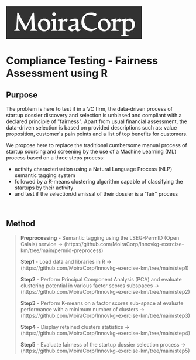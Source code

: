  ![MoiraCorp logo](/assets/images/MoiraCorp_Capture.jpg)
# Compliance Testing - Fairness Assessment using R

## Purpose
<p>
The problem is here to test if in a VC firm, the data-driven process of startup dossier discovery and selection is unbiased and compliant with a declared principle of "fairness". Apart from usual financial assessment, the data-driven selection is based on provided descriptions such as: value proposition, customer's pain points and a list of top benefits for customers.
</p>

<p>We propose here to replace the traditional cumbersome manual process of startup sourcing and screening by the use of a Machine Learning (ML) process based on a three steps process:<br>
<ul>
 <li> activity characterisation using a Natural Language Process (NLP) semantic tagging system</li>
 <li> followed by a K-means clustering algorithm capable of classifying the startups by their activity</li>
 <li> and test if the selection/dismissal of their dossier is a "fair" process</li>
</ul><br>
</p>

## Method

 > <p><strong>Preprocessing</strong> - Semantic tagging using the LSEG-PermID (Open Calais) service -> (https://github.com/MoiraCorp/Innovkg-exercise-km/tree/main/permid-preprocess)</p>
 > <p><strong>Step1</strong> - Load data and libraries in R -> (https://github.com/MoiraCorp/Innovkg-exercise-km/tree/main/step1)</p>
 > <p><strong>Step2</strong> - Perform Principal Component Analysis (PCA) and evaluate clustering potential in various factor scores subspaces -> (https://github.com/MoiraCorp/Innovkg-exercise-km/tree/main/step2)</p>
 > <p><strong>Step3</strong> - Perform K-means on a factor scores sub-space at evaluate performance with a minimum number of clusters -> (https://github.com/MoiraCorp/Innovkg-exercise-km/tree/main/step3)</p>
 > <p><strong>Step4</strong> - Display retained clusters statistics -> (https://github.com/MoiraCorp/Innovkg-exercise-km/tree/main/step4)</p>
 > <p><strong>Step5</strong> - Evaluate fairness of the startup dossier selection process -> (https://github.com/MoiraCorp/Innovkg-exercise-km/tree/main/step5)</p>

